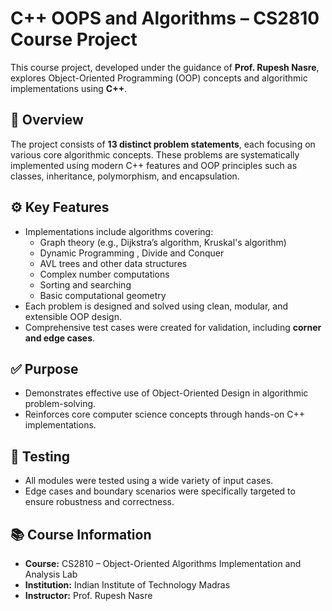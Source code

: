 # C++ OOPS and Algorithms – CS2810 Course Project

This course project, developed under the guidance of **Prof. Rupesh Nasre**, explores Object-Oriented Programming (OOP) concepts and algorithmic implementations using **C++**.

## 📌 Overview

The project consists of **13 distinct problem statements**, each focusing on various core algorithmic concepts. These problems are systematically implemented using modern C++ features and OOP principles such as classes, inheritance, polymorphism, and encapsulation.

## ⚙️ Key Features

- Implementations include algorithms covering:
  - Graph theory (e.g., Dijkstra’s algorithm, Kruskal's algorithm)
  - Dynamic Programming , Divide and Conquer
  - AVL trees and other data structures
  - Complex number computations
  - Sorting and searching
  - Basic computational geometry
- Each problem is designed and solved using clean, modular, and extensible OOP design.
- Comprehensive test cases were created for validation, including **corner and edge cases**.

## ✅ Purpose

- Demonstrates effective use of Object-Oriented Design in algorithmic problem-solving.
- Reinforces core computer science concepts through hands-on C++ implementations.

## 🧪 Testing

- All modules were tested using a wide variety of input cases.
- Edge cases and boundary scenarios were specifically targeted to ensure robustness and correctness.

## 📚 Course Information

- **Course:** CS2810 – Object-Oriented Algorithms Implementation and Analysis Lab  
- **Institution:** Indian Institute of Technology Madras  
- **Instructor:** Prof. Rupesh Nasre
